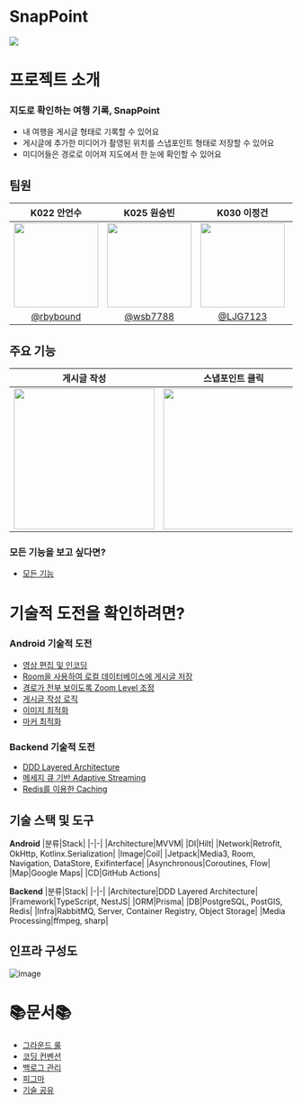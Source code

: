 # SnapPoint
<img src=https://github.com/boostcampwm2023/and01-SnapPoint/assets/85796984/0ea4de60-ea9d-40e8-89ef-3c305b09665e>

# 프로젝트 소개
### **지도로 확인하는 여행 기록, SnapPoint**
- 내 여행을 게시글 형태로 기록할 수 있어요
- 게시글에 추가한 미디어가 촬영된 위치를 스냅포인트 형태로 저장할 수 있어요
- 미디어들은 경로로 이어져 지도에서 한 눈에 확인할 수 있어요

## 팀원

|K022 안언수|K025 원승빈|K030 이정건|J081 양희범|J150 주재현|
|:-:|:-:|:-:|:-:|:-:|
|<img src="https://github.com/rbybound.png" width=150>|<img src="https://github.com/wsb7788.png" width=150>|<img src="https://github.com/LJG7123.png" width=150>|<img src="https://github.com/takeny1998.png" width=150>|<img src="https://github.com/joojae02.png" width=150>|
|[@rbybound](https://github.com/rbybound)|[@wsb7788](https://github.com/wsb7788)|[@LJG7123](https://github.com/LJG7123)|[@takeny1998](https://github.com/takeny1998)|[@joojae02](https://github.com/joojae02)|

## 주요 기능

|게시글 작성|스냅포인트 클릭|경로 확인|
|:-:|:-:|:-:|
|<img src=https://github.com/boostcampwm2023/and01-SnapPoint/assets/85796984/6d2b4a3e-eec6-4b8e-af82-4ecf702e8db7 width=250>|<img src=https://github.com/boostcampwm2023/and01-SnapPoint/assets/85796984/9ef6f719-b067-4c68-84d5-776fd70cf18c width=250>|<img src=https://github.com/boostcampwm2023/and01-SnapPoint/assets/85796984/22650f61-c716-4173-afc8-68493aa958f8 width=250>|

### 모든 기능을 보고 싶다면?
- [모든 기능](https://github.com/boostcampwm2023/and01-SnapPoint/wiki/%EC%A3%BC%EC%9A%94-%EA%B8%B0%EB%8A%A5)

# 기술적 도전을 확인하려면?
### Android 기술적 도전
- [영상 편집 및 인코딩](https://github.com/boostcampwm2023/and01-SnapPoint/wiki/%EC%98%81%EC%83%81-%ED%8E%B8%EC%A7%91-%EB%B0%8F-%EC%9D%B8%EC%BD%94%EB%94%A9)
- [Room을 사용하여 로컬 데이터베이스에 게시글 저장](https://github.com/boostcampwm2023/and01-SnapPoint/wiki/Room%EC%9D%84-%EC%82%AC%EC%9A%A9%ED%95%98%EC%97%AC-%EB%A1%9C%EC%BB%AC-%EB%8D%B0%EC%9D%B4%ED%84%B0%EB%B2%A0%EC%9D%B4%EC%8A%A4%EC%97%90-%EA%B2%8C%EC%8B%9C%EA%B8%80-%EC%A0%80%EC%9E%A5) 
- [경로가 전부 보이도록 Zoom Level 조정](https://github.com/boostcampwm2023/and01-SnapPoint/wiki/%EA%B2%BD%EB%A1%9C%EA%B0%80-%EC%A0%84%EB%B6%80-%EB%B3%B4%EC%9D%B4%EB%8F%84%EB%A1%9D-Zoom-Level-%EC%A1%B0%EC%A0%95)
- [게시글 작성 로직](https://github.com/boostcampwm2023/and01-SnapPoint/wiki/%EA%B2%8C%EC%8B%9C%EA%B8%80-%EC%9E%91%EC%84%B1-%EB%A1%9C%EC%A7%81)
- [이미지 최적화](https://github.com/boostcampwm2023/and01-SnapPoint/wiki/%EC%9D%B4%EB%AF%B8%EC%A7%80-%EC%B5%9C%EC%A0%81%ED%99%94)
- [마커 최적화](https://github.com/boostcampwm2023/and01-SnapPoint/wiki/%EB%A7%88%EC%BB%A4-%EC%B5%9C%EC%A0%81%ED%99%94)

### Backend 기술적 도전
- [DDD Layered Architecture](https://github.com/boostcampwm2023/and01-SnapPoint/wiki/DDD-Layered-Architecture)
- [메세지 큐 기반 Adaptive Streaming](https://github.com/boostcampwm2023/and01-SnapPoint/wiki/%EB%A9%94%EC%84%B8%EC%A7%80-%ED%81%90-%EA%B8%B0%EB%B0%98-Adaptive-Streaming)
- [Redis를 이용한 Caching](https://github.com/boostcampwm2023/and01-SnapPoint/wiki/Redis%EB%A5%BC-%EC%9D%B4%EC%9A%A9%ED%95%9C-Caching)

## 기술 스택 및 도구
**Android**
|분류|Stack|
|-|-|
|Architecture|MVVM|
|DI|Hilt|
|Network|Retrofit, OkHttp, Kotlinx.Serialization|
|Image|Coil|
|Jetpack|Media3, Room, Navigation, DataStore, Exifinterface|
|Asynchronous|Coroutines, Flow|
|Map|Google Maps|
|CD|GitHub Actions|

**Backend**
|분류|Stack|
|-|-|
|Architecture|DDD Layered Architecture|
|Framework|TypeScript, NestJS|
|ORM|Prisma|
|DB|PostgreSQL, PostGIS, Redis|
|Infra|RabbitMQ, Server, Container Registry, Object Storage|
|Media Processing|ffmpeg, sharp|

## 인프라 구성도
![image](https://github.com/boostcampwm2023/and01-SnapPoint/assets/85796984/700ff9b8-1ef7-4dd0-ab54-394774d18d7c)

# 📚문서📚

- [그라운드 룰](https://www.notion.so/2c85275c12b349f9ac7697372e4ac41b?pvs=21)
- [코딩 컨벤션](https://www.notion.so/8b37933773b64129b06838743837f975?pvs=21)
- [백로그 관리](https://www.notion.so/27e9218de40649edbd567a5558052436?pvs=21)
- [피그마](https://www.notion.so/7b09fc51b75d453db6bcedab1ec55f1a?pvs=21)
- [기술 공유](https://www.notion.so/bb8c7ea8f3a345259b3be0c6b1e92670?pvs=4)
